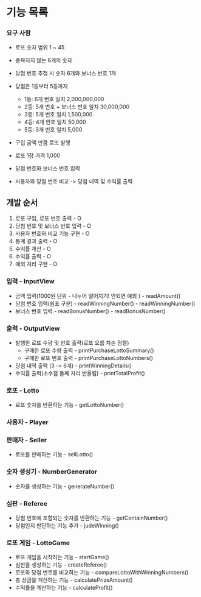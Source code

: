 # 기능 목록

### 요구 사항
- 로또 숫자 범위 1 ~ 45
- 중복되지 않는 6개의 숫자
- 당첨 번호 추첨 시 숫자 6개와 보너스 번호 1개
- 당첨은 1등부터 5등까지
  - 1등: 6개 번호 일치 2,000,000,000
  - 2등: 5개 번호 + 보너스 번호 일치 30,000,000
  - 3등: 5개 번호 일치 1,500,000
  - 4등: 4개 번호 일치 50,000
  - 5등: 3개 번호 일치 5,000
  
- 구입 금액 만큼 로또 발행
- 로또 1장 가격 1,000
- 당첨 번호와 보너스 번호 입력
- 사용자와 당첨 번호 비교 -> 당첨 내역 및 수익률 출력

## 개발 순서
1. 로또 구입, 로또 번호 출력 - O
2. 당첨 번호 및 보너스 번호 입력 - O
3. 사용자 번호와 비교 기능 구현 - O
4. 통계 결과 출력 - O
5. 수익률 계산 - O
6. 수익률 출력 - O
7. 예외 처리 구현 - O

### 입력 - InputView
- 금액 입력(1000원 단위 - 나누어 떨어지기! 안되면 예외 ) - readAmount()
- 당첨 번호 입력(쉼포 구분) - readWinningNumber() - readWinningNumber()
- 보너스 번호 입력 - readBonusNumber() - readBonusNumber()

### 출력 - OutputView
- 발행한 로또 수량 및 번호 출력(로또 오름 차순 정렬)
  - 구매한 로또 수량 출력 - printPurchaseLottoSummary()
  - 구매한 로또 번호 출력 - printPurchaseLottoNumbers()
- 당첨 내역 출력 (3 -> 6개) - printWinningDetails()
- 수익률 출력(소수점 둘째 자리 반올림) - printTotalProfit()

### 로또 - Lotto
- 로또 숫자를 반환하는 기능 - getLottoNumber()

### 사용자 - Player

### 판매자 - Seller
- 로또를 판매하는 기능 - sellLotto()

### 숫자 생성기 - NumberGenerator
- 숫자를 생성하는 기능 - generateNumber()

### 심판 - Referee
- 당첨 번호에 포함되는 숫자를 반환하는 기능 - getContainNumber()
- 당첨인지 판단하는 기능 추가 - judeWinning()

### 로또 게임 - LottoGame
- 로또 게임을 시작하는 기능 - startGame()
- 심판을 생성하는 기능 - createReferee()
- 로또와 당첨 번호를 비교하는 기능 - compareLottoWithWinningNumbers()
- 총 상금을 계산하는 기능 - calculatePrizeAmount()
- 수익률을 계산하는 기능 - calculateProfit()